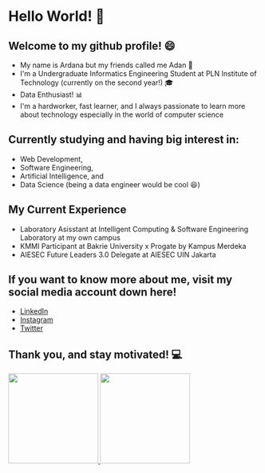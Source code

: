 # Hello World! :wave:

## Welcome to my github profile! :smile:

* My name is Ardana but my friends called me Adan :boy:
* I'm a Undergraduate Informatics Engineering Student at PLN Institute of Technology (currently on the second year!) :mortar_board:
* Data Enthusiast! :bar_chart:
* I'm a hardworker, fast learner, and I always passionate to learn more about technology especially in the world of computer science 

## Currently studying and having big interest in:

* Web Development,
* Software Engineering,
* Artificial Intelligence, and
* Data Science (being a data engineer would be cool :laughing:)

## My Current Experience

* Laboratory Asisstant at Intelligent Computing & Software Engineering Laboratory at my own campus
* KMMI Participant at Bakrie University x Progate by Kampus Merdeka
* AIESEC Future Leaders 3.0 Delegate at AIESEC UIN Jakarta

## If you want to know more about me, visit my social media account down here!

* [LinkedIn](https://www.linkedin.com/in/ardana-nugraha/)
* [Instagram](https://www.instagram.com/adanngrha/)
* [Twitter](https://twitter.com/adanngrha/)

## Thank you, and stay motivated! :computer:

<p align="left">
<a href="https://github.com/adanngrha">
  <img height="180em" src="https://github-readme-stats-eight-theta.vercel.app/api?username=adanngrha&show_icons=true&theme=algolia&include_all_commits=true&count_private=true"/>
  <img height="180em" src="https://github-readme-stats-eight-theta.vercel.app/api/top-langs/?username=adanngrha&layout=compact&langs_count=8&theme=algolia"/>
</a>
</p>

